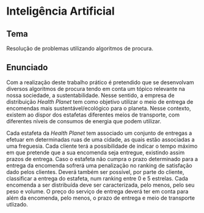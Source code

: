 # Inteligência Artificial
## Tema
Resolução de problemas utilizando algoritmos de procura.

## Enunciado
Com a realização deste trabalho prático é pretendido que se desenvolvam diversos algoritmos de procura tendo em conta um tópico relevante na nossa sociedade, a sustentabilidade. Nesse sentido, a empresa de distribuição *Health Planet* tem como objetivo utilizar o meio de entrega de encomendas mais sustentável/ecológico para o planeta. Nesse contexto, existem ao dispor dos estafetas diferentes meios de transporte, com diferentes níveis  de consumos de energia que podem utilizar.

Cada estafeta da *Health Planet* tem associado um conjunto de entregas a efetuar em 
determinadas ruas de uma cidade, as quais estão associadas a uma freguesia. Cada cliente terá 
a possibilidade de indicar o tempo máximo em que pretende que a sua encomenda seja 
entregue, existindo assim prazos de entrega. Caso o estafeta não cumpra o prazo determinado 
para a entrega da encomenda sofrerá uma penalização no ranking de satisfação dado pelos 
clientes. Deverá também ser possível, por parte do cliente, classificar a entrega do estafeta, num 
ranking entre 0 e 5 estrelas. Cada encomenda a ser distribuída deve ser caracterizada, pelo 
menos, pelo seu peso e volume. O preço do serviço de entrega deverá ter em conta para além 
da encomenda, pelo menos, o prazo de entrega e meio de transporte utlizado.



    